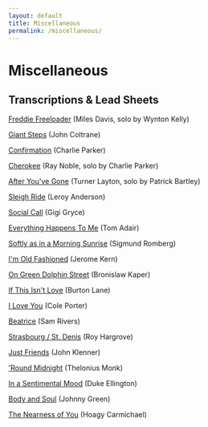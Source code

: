 ```yaml
---
layout: default
title: Miscellaneous
permalink: /miscellaneous/
---
```


# Miscellaneous

## Transcriptions & Lead Sheets

<a href="https://amahadevan99.github.io/files/website_music/freddie_freeloader.pdf"> Freddie Freeloader</a> (Miles Davis, solo by Wynton Kelly)

<a href="https://amahadevan99.github.io/files/website_music/giant_steps.pdf"> Giant Steps</a> (John Coltrane)

<a href="https://amahadevan99.github.io/files/website_music/confirmation.pdf"> Confirmation</a> (Charlie Parker)

<a href="https://amahadevan99.github.io/files/website_music/cherokee.pdf"> Cherokee</a> (Ray Noble, solo by Charlie Parker)

<a href="https://amahadevan99.github.io/files/website_music/after_youve_gone.pdf"> After You've Gone</a> (Turner Layton, solo by Patrick Bartley)

<a href="https://amahadevan99.github.io/files/website_music/sleigh_ride.pdf"> Sleigh Ride</a> (Leroy Anderson)

<a href="https://amahadevan99.github.io/files/website_music/social_call.pdf"> Social Call</a> (Gigi Gryce)

<a href="https://amahadevan99.github.io/files/website_music/everything_happens_to_me.pdf"> Everything Happens To Me</a> (Tom Adair)

<a href="https://amahadevan99.github.io/files/website_music/softly_morning_sunrise.pdf"> Softly as in a Morning Sunrise</a> (Sigmund Romberg)

<a href="https://amahadevan99.github.io/files/website_music/old_fashioned.pdf"> I'm Old Fashioned</a> (Jerome Kern)

<a href="https://amahadevan99.github.io/files/website_music/green_dolphin_st.pdf"> On Green Dolphin Street</a> (Bronislaw Kaper)

<a href="https://amahadevan99.github.io/files/website_music/if_this_isnt_love.pdf"> If This Isn't Love</a> (Burton Lane)

<a href="https://amahadevan99.github.io/files/website_music/i_love_you.pdf"> I Love You</a> (Cole Porter)

<a href="https://amahadevan99.github.io/files/website_music/beatrice.pdf"> Beatrice</a> (Sam Rivers)

<a href="https://amahadevan99.github.io/files/website_music/strasbourg_st_denis.pdf"> Strasbourg / St. Denis</a> (Roy Hargrove)

<a href="https://amahadevan99.github.io/files/website_music/just_friends.pdf"> Just Friends</a> (John Klenner)

<a href="https://amahadevan99.github.io/files/website_music/round_midnight.pdf"> 'Round Midnight</a> (Thelonius Monk)

<a href="https://amahadevan99.github.io/files/website_music/sentimental_mood.pdf"> In a Sentimental Mood</a> (Duke Ellington)

<a href="https://amahadevan99.github.io/files/website_music/body_and_soul.pdf"> Body and Soul</a> (Johnny Green)

<a href="https://amahadevan99.github.io/files/website_music/nearness_of_you.pdf"> The Nearness of You</a> (Hoagy Carmichael)

